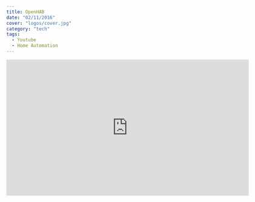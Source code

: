 ```yaml
---
title: OpenHAB
date: "02/11/2016"
cover: "logos/cover.jpg"
category: "tech"
tags:
  - Youtube
  - Home Automation
---
```


<iframe type="text/html" width="640" height="360" src="https://www.youtube.com/embed/_S2ljTJY6UQ?autoplay=0" frameborder="0"></iframe>
